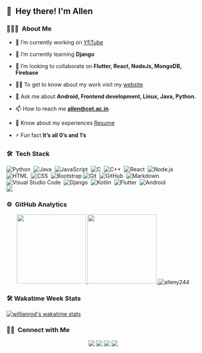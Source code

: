 
## 👋 &nbsp;Hey there! I'm Allen

### 👨🏻‍💻 &nbsp;About Me
- 🔭 I’m currently working on [YfiTube](https://github.com/Alleny244/YfiTube)

- 🌱 I’m currently learning **Django**

- 👯 I’m looking to collaborate on **Flutter, React, NodeJs, MongoDB, Firebase**

- 👨‍💻 To get to know about my work visit my [website](https://github.com/Alleny244)

- 💬 Ask me about **Android, Frontend development, Linux, Java, Python.**

- 📫 How to reach me **allen@cet.ac.in**

- 📄 Know about my experiences [Resume](https://drive.google.com/file/d/1qDIkRK7ywqwws_85Yqq2D6jDoTc8m2mK/view?usp=sharing)

- ⚡ Fun fact  **It’s all 0’s and 1’s**

### 🛠 &nbsp;Tech Stack

![Python](https://img.shields.io/badge/-Python-333333?style=flat&logo=python)&nbsp;
![Java](https://img.shields.io/badge/-Java-333333?style=flat&logo=Java&logoColor=FFA518)&nbsp;
![JavaScript](https://img.shields.io/badge/-JavaScript-333333?style=flat&logo=javascript)&nbsp;
![C](https://img.shields.io/badge/-C-333333?style=flat&logo=C&logoColor=A8B9CC)&nbsp;
![C++](https://img.shields.io/badge/-C++-333333?style=flat&logo=C&logoColor=A8B9CC)&nbsp;
![React](https://img.shields.io/badge/-React-333333?style=flat&logo=react)&nbsp;
![Node.js](https://img.shields.io/badge/-Node.js-333333?style=flat&logo=node.js)&nbsp;\
![HTML](https://img.shields.io/badge/-HTML-333333?style=flat&logo=HTML5)&nbsp;
![CSS](https://img.shields.io/badge/-CSS-333333?style=flat&logo=CSS3&logoColor=1572B6)&nbsp;
![Bootstrap](https://img.shields.io/badge/-Bootstrap-333333?style=flat&logo=bootstrap&logoColor=563D7C)
![Git](https://img.shields.io/badge/-Git-333333?style=flat&logo=git)&nbsp;
![GitHub](https://img.shields.io/badge/-GitHub-333333?style=flat&logo=github)&nbsp;
![Markdown](https://img.shields.io/badge/-Markdown-333333?style=flat&logo=markdown)\
![Visual Studio Code](https://img.shields.io/badge/-Visual%20Studio%20Code-333333?style=flat&logo=visual-studio-code&logoColor=007ACC)&nbsp;
![Django](https://img.shields.io/badge/-Django-333333?style=flat&logo=django)&nbsp;
![Kotlin](https://img.shields.io/badge/-Kotlin-333333?style=flat&logo=kotlin)&nbsp;
![Flutter](https://img.shields.io/badge/-Flutter-333333?style=flat&logo=flutter)&nbsp;
![Android](https://img.shields.io/badge/-Android-333333?style=flat&logo=android)&nbsp;\
 ![](https://komarev.com/ghpvc/?username=Alleny244)

### ⚙️ &nbsp;GitHub Analytics

<p align="center">
<a href="https://github.com/Alleny244">
  <img height="180em" src="https://github-readme-stats-eight-theta.vercel.app/api?username=Alleny244&show_icons=true&theme=react&count_private=true"/>
  <img height="180em" src="https://github-readme-stats-eight-theta.vercel.app/api/top-langs/?username=Alleny244&layout=compact&langs_count=8&theme=react"/>
</a>

<img align="center" src="https://github-readme-streak-stats.herokuapp.com/?user=alleny244&theme=react" alt="alleny244" />
</p>

### 🛠  Wakatime Week Stats

[![willianrod's wakatime stats](https://github-readme-stats.vercel.app/api/wakatime?username=Alleny244)](https://github.com/Alleny244/github-readme-stats)


### 🤝🏻 &nbsp;Connect with Me

<p align="center">
<a href="https://www.linkedin.com/in/allen-y-3804091ab/"><img src="https://img.shields.io/badge/LinkedIn-0077B5?style=for-the-badge&logo=linkedin&logoColor=white"/></a>
<a href="allen@cet.ac.in"><img src="https://img.shields.io/badge/Gmail-D14836?style=for-the-badge&logo=gmail&logoColor=white"/></a>
<a href="https://www.instagram.com/_allen__y/"><img src="	https://img.shields.io/badge/Instagram-E4405F?style=for-the-badge&logo=instagram&logoColor=white"/></a>
<a href="https://www.facebook.com/allen.yesudasan"><img src="https://img.shields.io/badge/Facebook-1877F2?style=for-the-badge&logo=facebook&logoColor=white"/></a>
</p>
